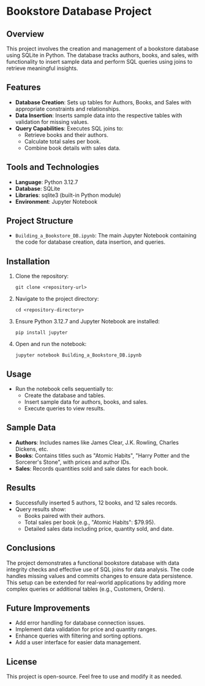 # Bookstore Database Project

## Overview
This project involves the creation and management of a bookstore database using SQLite in Python. The database tracks authors, books, and sales, with functionality to insert sample data and perform SQL queries using joins to retrieve meaningful insights.

## Features
- **Database Creation**: Sets up tables for Authors, Books, and Sales with appropriate constraints and relationships.
- **Data Insertion**: Inserts sample data into the respective tables with validation for missing values.
- **Query Capabilities**: Executes SQL joins to:
  - Retrieve books and their authors.
  - Calculate total sales per book.
  - Combine book details with sales data.

## Tools and Technologies
- **Language**: Python 3.12.7
- **Database**: SQLite
- **Libraries**: sqlite3 (built-in Python module)
- **Environment**: Jupyter Notebook

## Project Structure
- `Building_a_Bookstore_DB.ipynb`: The main Jupyter Notebook containing the code for database creation, data insertion, and queries.

## Installation
1. Clone the repository:
   ```
   git clone <repository-url>
   ```
2. Navigate to the project directory:
   ```
   cd <repository-directory>
   ```
3. Ensure Python 3.12.7 and Jupyter Notebook are installed:
   ```
   pip install jupyter
   ```
4. Open and run the notebook:
   ```
   jupyter notebook Building_a_Bookstore_DB.ipynb
   ```

## Usage
- Run the notebook cells sequentially to:
  - Create the database and tables.
  - Insert sample data for authors, books, and sales.
  - Execute queries to view results.

## Sample Data
- **Authors**: Includes names like James Clear, J.K. Rowling, Charles Dickens, etc.
- **Books**: Contains titles such as "Atomic Habits", "Harry Potter and the Sorcerer's Stone", with prices and author IDs.
- **Sales**: Records quantities sold and sale dates for each book.

## Results
- Successfully inserted 5 authors, 12 books, and 12 sales records.
- Query results show:
  - Books paired with their authors.
  - Total sales per book (e.g., "Atomic Habits": $79.95).
  - Detailed sales data including price, quantity sold, and date.

## Conclusions
The project demonstrates a functional bookstore database with data integrity checks and effective use of SQL joins for data analysis. The code handles missing values and commits changes to ensure data persistence. This setup can be extended for real-world applications by adding more complex queries or additional tables (e.g., Customers, Orders).

## Future Improvements
- Add error handling for database connection issues.
- Implement data validation for price and quantity ranges.
- Enhance queries with filtering and sorting options.
- Add a user interface for easier data management.

## License
This project is open-source. Feel free to use and modify it as needed.
